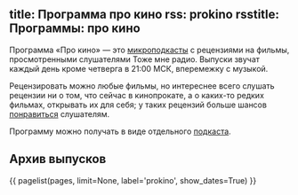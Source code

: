 title: Программа про кино
rss: prokino
rsstitle: Программы: про кино
---
Программа «Про кино» — это [микроподкасты](/mcast.html) с рецензиями на фильмы,
просмотренными слушателями Тоже мне радио.  Выпуски звучат каждый день кроме
четверга в 21:00 МСК, вперемежку с музыкой.

Рецензировать можно любые фильмы, но интереснее всего слушать рецензии ни о том,
что сейчас в кинопрокате, а о каких-то редких фильмах, открывать их для себя;
у таких рецензий больше шансов [понравиться](/jabber.html) слушателям.

Программу можно получать в виде отдельного [подкаста](subscription.html#rss).


## Архив выпусков

{{ pagelist(pages, limit=None, label='prokino', show_dates=True) }}
